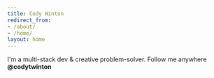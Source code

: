 ```yaml
---
title: Cody Winton
redirect_from:
- /about/
- /home/
layout: home
---
```


I'm a multi-stack dev & creative problem-solver. Follow me anywhere **@codytwinton**
